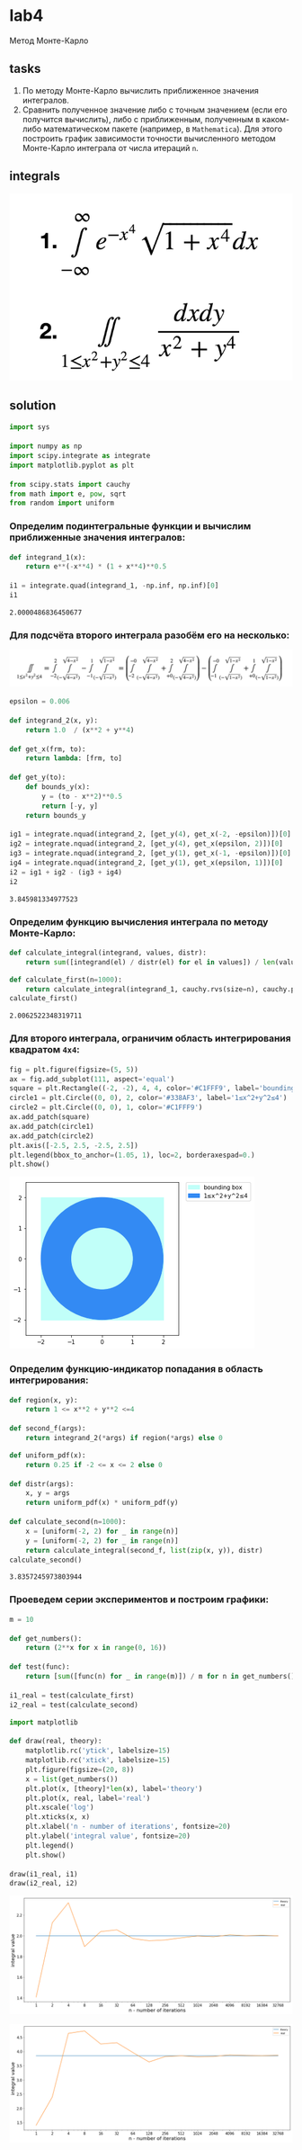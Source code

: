 # lab4
Метод Монте-Карло

## tasks
1. По методу Монте-Карло вычислить приближенное значения интегралов.
2. Сравнить полученное значение либо с точным значением (если его получится вычислить), либо с приближенным, полученным в каком-либо математическом пакете (например, в `Mathematica`). Для этого построить график зависимости точности вычисленного методом Монте-Карло интеграла от числа итераций `n`.

## integrals
![integrals1](images/integrals1.png)

## solution


```python
import sys

import numpy as np
import scipy.integrate as integrate
import matplotlib.pyplot as plt

from scipy.stats import cauchy
from math import e, pow, sqrt
from random import uniform
```

### Определим подинтегральные функции и вычислим приближенные значения интегралов:


```python
def integrand_1(x):
    return e**(-x**4) * (1 + x**4)**0.5

i1 = integrate.quad(integrand_1, -np.inf, np.inf)[0]
i1
```




    2.0000486836450677



### Для подсчёта второго интеграла разобём его на несколько:
![integrals1](images/integrals2.png)


```python
epsilon = 0.006

def integrand_2(x, y):
    return 1.0  / (x**2 + y**4)

def get_x(frm, to):
    return lambda: [frm, to]

def get_y(to):
    def bounds_y(x):
        y = (to - x**2)**0.5
        return [-y, y]
    return bounds_y
    
ig1 = integrate.nquad(integrand_2, [get_y(4), get_x(-2, -epsilon)])[0]
ig2 = integrate.nquad(integrand_2, [get_y(4), get_x(epsilon, 2)])[0]
ig3 = integrate.nquad(integrand_2, [get_y(1), get_x(-1, -epsilon)])[0]
ig4 = integrate.nquad(integrand_2, [get_y(1), get_x(epsilon, 1)])[0]
i2 = ig1 + ig2 - (ig3 + ig4)
i2
```




    3.845981334977523



### Определим функцию вычисления интеграла по методу Монте-Карло:


```python
def calculate_integral(integrand, values, distr):
    return sum([integrand(el) / distr(el) for el in values]) / len(values)
```


```python
def calculate_first(n=1000):
    return calculate_integral(integrand_1, cauchy.rvs(size=n), cauchy.pdf)
calculate_first()
```




    2.0062522348319711



### Для второго интеграла, ограничим область интегрирования квадратом `4x4`:


```python
fig = plt.figure(figsize=(5, 5))
ax = fig.add_subplot(111, aspect='equal')
square = plt.Rectangle((-2, -2), 4, 4, color='#C1FFF9', label='bounding box')
circle1 = plt.Circle((0, 0), 2, color='#338AF3', label='1≤x^2+y^2≤4')
circle2 = plt.Circle((0, 0), 1, color='#C1FFF9')
ax.add_patch(square)
ax.add_patch(circle1)
ax.add_patch(circle2)
plt.axis([-2.5, 2.5, -2.5, 2.5])
plt.legend(bbox_to_anchor=(1.05, 1), loc=2, borderaxespad=0.)
plt.show()
```


![output_11_0](images/output_11_0.png)


### Определим функцию-индикатор попадания в область интегрирования:


```python
def region(x, y):
    return 1 <= x**2 + y**2 <=4

def second_f(args):
    return integrand_2(*args) if region(*args) else 0
```


```python
def uniform_pdf(x):
    return 0.25 if -2 <= x <= 2 else 0 

def distr(args):
    x, y = args
    return uniform_pdf(x) * uniform_pdf(y)

def calculate_second(n=1000):
    x = [uniform(-2, 2) for _ in range(n)]
    y = [uniform(-2, 2) for _ in range(n)]
    return calculate_integral(second_f, list(zip(x, y)), distr)
calculate_second()
```




    3.8357245973803944



### Проеведем серии экспериментов и построим графики:


```python
m = 10

def get_numbers():
    return (2**x for x in range(0, 16))

def test(func):
    return [sum([func(n) for _ in range(m)]) / m for n in get_numbers()]

i1_real = test(calculate_first)
i2_real = test(calculate_second)
```


```python
import matplotlib

def draw(real, theory):
    matplotlib.rc('ytick', labelsize=15) 
    matplotlib.rc('xtick', labelsize=15) 
    plt.figure(figsize=(20, 8))
    x = list(get_numbers())
    plt.plot(x, [theory]*len(x), label='theory')
    plt.plot(x, real, label='real')
    plt.xscale('log')
    plt.xticks(x, x)
    plt.xlabel('n - number of iterations', fontsize=20)
    plt.ylabel('integral value', fontsize=20)
    plt.legend()
    plt.show()
    
draw(i1_real, i1)
draw(i2_real, i2)
```


![output_17_0](images/output_17_0.png)

![output_17_1](images/output_17_1.png)
